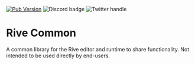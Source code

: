 [![Pub Version](https://img.shields.io/pub/v/rive_common)](https://pub.dev/packages/rive_common)
![Discord badge](https://img.shields.io/discord/532365473602600965)
![Twitter handle](https://img.shields.io/twitter/follow/rive_app.svg?style=social&label=Follow)

# Rive Common

A common library for the Rive editor and runtime to share functionality. Not intended to be used directly by end-users.
